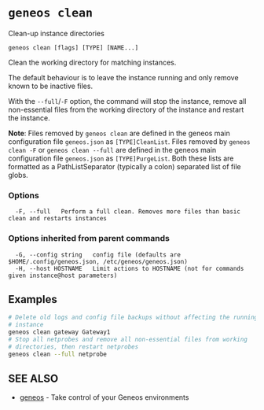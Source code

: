 # `geneos clean`

Clean-up instance directories

```text
geneos clean [flags] [TYPE] [NAME...]
```

Clean the working directory for matching instances.

The default behaviour is to leave the instance running and only remove
known to be inactive files.

With the `--full`/`-F` option, the command will stop the instance,
remove all non-essential files from the working directory of the
instance and restart the instance.

**Note**: Files removed by `geneos clean` are defined in the geneos main
configuration file `geneos.json` as `[TYPE]CleanList`. Files removed by
`geneos clean -F` or `geneos clean --full` are defined in the geneos
main configuration file `geneos.json` as `[TYPE]PurgeList`. Both these
lists are formatted as a PathListSeparator (typically a colon) separated
list of file globs.

### Options

```text
  -F, --full   Perform a full clean. Removes more files than basic clean and restarts instances
```

### Options inherited from parent commands

```text
  -G, --config string   config file (defaults are $HOME/.config/geneos.json, /etc/geneos/geneos.json)
  -H, --host HOSTNAME   Limit actions to HOSTNAME (not for commands given instance@host parameters)
```

## Examples

```bash
# Delete old logs and config file backups without affecting the running
# instance
geneos clean gateway Gateway1
# Stop all netprobes and remove all non-essential files from working 
# directories, then restart netprobes
geneos clean --full netprobe

```

## SEE ALSO

* [geneos](geneos.md)	 - Take control of your Geneos environments
